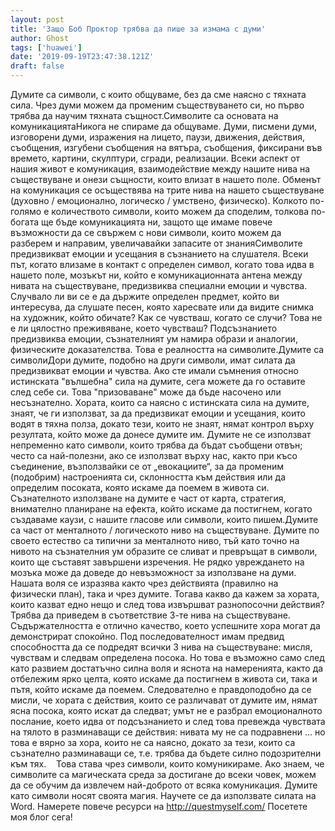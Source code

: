```yaml
---
layout: post
title: 'Защо Боб Проктор трябва да пише за измама с думи'
author: Ghost
tags: ['huawei']
date: '2019-09-19T23:47:38.121Z'
draft: false
---
```


Думите са символи, с които общуваме, без да сме наясно с тяхната сила. Чрез думи можем да променим съществуването си, но първо трябва да научим тяхната същност.Символите са основата на комуникациятаНикога не спираме да общуваме. Думи, писмени думи, изговорени думи, изражения на лицето, паузи, движения, действия, съобщения, изгубени съобщения на вятъра, съобщения, фиксирани във времето, картини, скулптури, сгради, реализации. Всеки аспект от нашия живот е комуникация, взаимодействие между нашите нива на съществуване и онези същности, които влизат в нашето поле. Обменът на комуникация се осъществява на трите нива на нашето съществуване (духовно / емоционално, логическо / умствено, физическо). Колкото по-голямо е количеството символи, които можем да споделим, толкова по-богата ще бъде комуникацията ни, защото ще имаме повече възможности да се свържем с нови символи, които можем да разберем и направим, увеличавайки запасите от знанияСимволите предизвикват емоции и усещания в съзнанието на слушателя. Всеки път, когато влизаме в контакт с определен символ, когато това идва в нашето поле, мозъкът ни, който е комуникационната антена между нивата на съществуване, предизвиква специални емоции и чувства. Случвало ли ви се е да държите определен предмет, който ви интересува, да слушате песен, която харесвате или да видите снимка на художник, който обичате? Как се чувстваш, когато се случи? Това не е ли цялостно преживяване, което чувстваш? Подсъзнанието предизвиква емоции, съзнателният ум намира образи и аналогии, физическите доказателства. Това е реалността на символите.Думите са символиДори думите, подобно на други символи, имат силата да предизвикват емоции и чувства. Ако сте имали съмнения относно истинската "вълшебна" сила на думите, сега можете да го оставите след себе си. Това "призоваване" може да бъде насочено или несъзнателно. Хората, които са наясно с истинската сила на думите, знаят, че ги използват, за да предизвикат емоции и усещания, които водят в тяхна полза, докато тези, които не знаят, нямат контрол върху резултата, който може да донесе думите им. Думите не се използват непременно като символи, които трябва да бъдат съобщени отвън; често са най-полезни, ако се използват върху нас, както при късо съединение, възползвайки се от „евокациите“, за да променим (подобрим) настроенията си, склонността към действия или да определим посоката, която искаме да поемем в живота си. Съзнателното използване на думите е част от карта, стратегия, внимателно планиране на ефекта, който искаме да постигнем, когато създаваме каузи, с нашите гласове или символи, които пишем.Думите са част от менталното / логическото ниво на съществуване. Думите по своето естество са типични за менталното ниво, тъй като точно на нивото на съзнателния ум образите се сливат и превръщат в символи, които ще съставят завършени изречения. Не рядко увреждането на мозъка може да доведе до невъзможност за използване на думи. Нашата воля се изразява както чрез действията (правилно на физически план), така и чрез думите. Тогава какво да кажем за хората, които казват едно нещо и след това извършват разнопосочни действия?Трябва да приведем в съответствие 3-те нива на съществуване. Съдържателността е отлично качество, което успешните хора могат да демонстрират спокойно. Под последователност имам предвид способността да се подредят всички 3 нива на съществуване: мисля, чувствам и следвам определена посока. Но това е възможно само след като развием достатъчно силна воля и яснота на намеренията, както да отбележим ярко целта, която искаме да постигнем в живота си, така и пътя, който искаме да поемем. Следователно е правдоподобно да се мисли, че хората с действия, които се различават от думите им, нямат ясна посока, която искат да следват; умът не е разбрал емоционалното послание, което идва от подсъзнанието и след това превежда чувствата на тялото в разминаващи се действия: нивата му не са подравнени ... но това е вярно за хора, които не са наясно, докато за тези, които са съзнателно разминаващи се, т.е. трябва да бъдете силно подозрителни към тях.    Това става чрез символи, които комуникираме. Ако знаем, че символите са магическата среда за достигане до всеки човек, можем да се обучим да извлечем най-доброто от всяка комуникация. Думите като символи носят своята магия. Научете се да използвате силата на Word. Намерете повече ресурси на http://questmyself.com/ Посетете моя блог сега!
